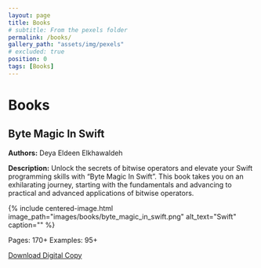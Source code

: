 ```yaml
---
layout: page
title: Books
# subtitle: From the pexels folder
permalink: /books/
gallery_path: "assets/img/pexels"
# excluded: true
position: 0
tags: [Books]
---
```


# Books

## Byte Magic In Swift

**Authors:** Deya Eldeen Elkhawaldeh

**Description:** Unlock the secrets of bitwise operators and elevate your Swift programming skills with “Byte Magic In Swift”. This book takes you on an exhilarating journey, starting with the fundamentals and advancing to practical and advanced applications of bitwise operators.

{%
 include centered-image.html 
 image_path="images/books/byte_magic_in_swift.png"
 alt_text="Swift" 
 caption=""
%}

Pages: 170+
Examples: 95+

[Download Digital Copy](https://voidbooks.io/l/byte_magic_in_swift)

<!-- {% include gallery.html gallery_path=page.gallery_path %} -->
